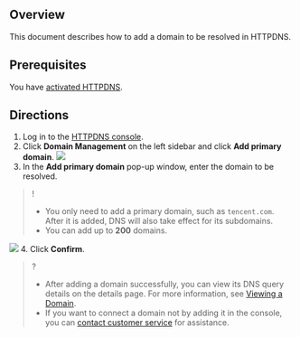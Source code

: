 ## Overview
This document describes how to add a domain to be resolved in HTTPDNS.

## Prerequisites
You have [activated HTTPDNS](https://intl.cloud.tencent.com/document/product/1130/44461).

## Directions
1. Log in to the [HTTPDNS console](https://console.cloud.tencent.com/httpdns).
2. Click **Domain Management** on the left sidebar and click **Add primary domain**.
![](https://main.qcloudimg.com/raw/6f25160500dafe57fec9681076de7434.png)
3. In the **Add primary domain** pop-up window, enter the domain to be resolved.
>! 
>- You only need to add a primary domain, such as `tencent.com`. After it is added, DNS will also take effect for its subdomains.
>- You can add up to **200** domains.
>
![](https://main.qcloudimg.com/raw/a599d62b0923e3af717fad36906ff0a3.png)
4. Click **Confirm**.
>? 
>- After adding a domain successfully, you can view its DNS query details on the details page. For more information, see [Viewing a Domain](https://intl.cloud.tencent.com/document/product/1130/44466).
>- If you want to connect a domain not by adding it in the console, you can [contact customer service](https://intl.cloud.tencent.com/contact-sales) for assistance.
